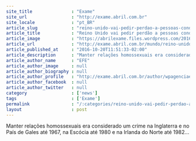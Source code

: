 ```yaml
---
site_title               : "Exame"
site_url                 : "http://exame.abril.com.br"
site_locale              : "pt_BR"
article_slug             : "reino-unido-vai-pedir-perdao-a-pessoas-condenadas-por-serem-gays"
article_title            : "Reino Unido vai pedir perdão a pessoas condenadas por serem gays"
article_image            : "https://abrilexame.files.wordpress.com/2016/09/size_960_16_9_7443928713.jpg?quality=70&strip=all&w=960"
article_url              : "http://exame.abril.com.br/mundo/reino-unido-vai-pedir-perdao-a-gays-condenados-por-serem-gays/"
article_published_at     : "2016-10-20T11:51:33-02:00"
article_description      : "Manter relações homossexuais era considerado um crime na Inglaterra e no País de Gales até 1967, na Escócia até 1980 e na Irlanda do Norte até 1982..."
article_author_name      : "EFE"
article_author_image     : null
article_author_biography : null
article_author_profile   : "http://exame.abril.com.br/author/wpagenciaefe/"
article_author_facebook  : null
article_author_twitter   : null
category                 : ['news']
tags                     : ['Exame']
permalink                : "/:categories/reino-unido-vai-pedir-perdao-a-pessoas-condenadas-por-serem-gays/"
layout                   : post
---
```


Manter relações homossexuais era considerado um crime na Inglaterra e no País de Gales até 1967, na Escócia até 1980 e na Irlanda do Norte até 1982...
